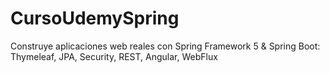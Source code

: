 # CursoUdemySpring
Construye aplicaciones web reales con Spring Framework 5 &amp; Spring Boot: Thymeleaf, JPA, Security, REST, Angular, WebFlux
